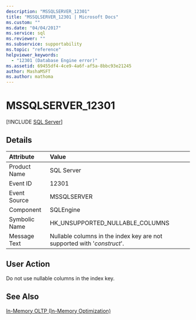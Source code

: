 ```yaml
---
description: "MSSQLSERVER_12301"
title: "MSSQLSERVER_12301 | Microsoft Docs"
ms.custom: ""
ms.date: "04/04/2017"
ms.service: sql
ms.reviewer: ""
ms.subservice: supportability
ms.topic: "reference"
helpviewer_keywords: 
  - "12301 (Database Engine error)"
ms.assetid: 69455df4-4ce9-4a6f-af5a-8bbc93e21245
author: MashaMSFT
ms.author: mathoma
---
```

# MSSQLSERVER_12301
 [!INCLUDE [SQL Server](../../includes/applies-to-version/sqlserver.md)]
  
## Details  
  
| Attribute | Value |  
| :-------- | :---- |  
|Product Name|SQL Server|  
|Event ID|12301|  
|Event Source|MSSQLSERVER|  
|Component|SQLEngine|  
|Symbolic Name|HK_UNSUPPORTED_NULLABLE_COLUMNS|  
|Message Text|Nullable columns in the index key are not supported with '*construct*'.|  
  
## User Action  
Do not use nullable columns in the index key.  
  
## See Also  
[In-Memory OLTP &#40;In-Memory Optimization&#41;](~/relational-databases/in-memory-oltp/in-memory-oltp-in-memory-optimization.md)  
  

